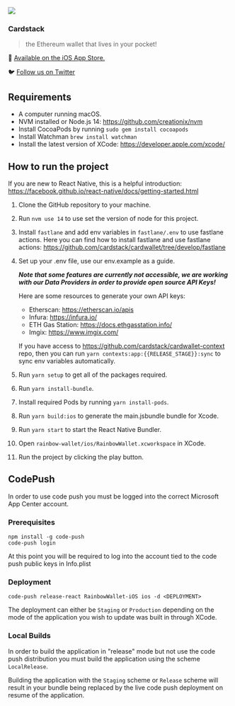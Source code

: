 ![](https://pbs.twimg.com/profile_banners/1103191459409420288/1573207178/1500x500)
### Cardstack
> the Ethereum wallet that lives in your pocket!

📲️ [Available on the iOS App Store.](https://apps.apple.com/us/app/rainbow-ethereum-wallet/id1457119021)

🐦️ [Follow us on Twitter](https://twitter.com/rainbowdotme)

## Requirements

* A computer running macOS.
* NVM installed or Node.js 14: https://github.com/creationix/nvm
* Install CocoaPods by running `sudo gem install cocoapods`
* Install Watchman `brew install watchman`
* Install the latest version of XCode: https://developer.apple.com/xcode/

## How to run the project

If you are new to React Native, this is a helpful introduction: https://facebook.github.io/react-native/docs/getting-started.html

1. Clone the GitHub repository to your machine.

1. Run `nvm use 14` to use set the version of node for this project.

1. Install `fastlane` and add env variables in `fastlane/.env` to use fastlane actions.
    Here you can find how to install fastlane and use fastlane actions: https://github.com/cardstack/cardwallet/tree/develop/fastlane

1. Set up your .env file, use our env.example as a guide.

    ___Note that some features are currently not accessible, we are working with our Data Providers in order to provide open source API Keys!___

    Here are some resources to generate your own API keys:

    * Etherscan: https://etherscan.io/apis
    * Infura: https://infura.io/
    * ETH Gas Station: https://docs.ethgasstation.info/
    * Imgix: https://www.imgix.com/

    If you have access to https://github.com/cardstack/cardwallet-context repo, then you can run `yarn contexts:app:{{RELEASE_STAGE}}:sync` to sync env variables automatically.
1. Run `yarn setup` to get all of the packages required.

1. Run `yarn install-bundle`.

1. Install required Pods by running `yarn install-pods`.

1. Run `yarn build:ios` to generate the main.jsbundle bundle for Xcode.
   
1. Run `yarn start` to start the React Native Bundler.

1. Open `rainbow-wallet/ios/RainbowWallet.xcworkspace` in XCode.

1. Run the project by clicking the play button.

## CodePush

In order to use code push you must be logged into the correct Microsoft App Center account.

### Prerequisites
```
npm install -g code-push
code-push login
```

At this point you will be required to log into the account tied to the code push public keys in Info.plist

### Deployment
```
code-push release-react RainbowWallet-iOS ios -d <DEPLOYMENT>
```

The deployment can either be `Staging` or `Production` depending on the mode of the application you wish to update was built in through XCode.

### Local Builds

In order to build the application in "release" mode but not use the code push distribution you must build the application using the scheme `LocalRelease`.

Building the application with the `Staging` scheme or `Release` scheme will result in your bundle being replaced by the live code push deployment on resume of the application.
